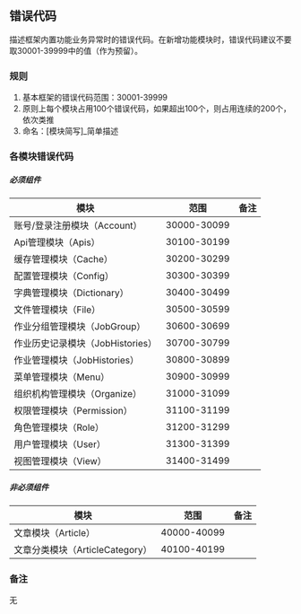 ﻿## 错误代码

描述框架内置功能业务异常时的错误代码。在新增功能模块时，错误代码建议不要取30001-39999中的值（作为预留）。

### 规则
1. 基本框架的错误代码范围：30001-39999
2. 原则上每个模块占用100个错误代码，如果超出100个，则占用连续的200个，依次类推
3. 命名：[模块简写]_简单描述

### 各模块错误代码

##### 必须组件

| 模块  | 范围  | 备注  |
| ------------ | ------------ | ------------ |
| 账号/登录注册模块（Account）  |  30000-30099 |   |
| Api管理模块（Apis）  | 30100-30199  |   |
| 缓存管理模块（Cache）  | 30200-30299  |   |
| 配置管理模块（Config）  | 30300-30399  |   |
| 字典管理模块（Dictionary）  | 30400-30499  |   |
| 文件管理模块（File）  | 30500-30599  |   |
| 作业分组管理模块（JobGroup）  | 30600-30699  |   |
| 作业历史记录模块（JobHistories）  | 30700-30799  |   |
| 作业管理模块（JobHistories）  | 30800-30899  |   |
| 菜单管理模块（Menu）  | 30900-30999  |   |
| 组织机构管理模块（Organize）  | 31000-31099  |   |
| 权限管理模块（Permission）  | 31100-31199  |   |
| 角色管理模块（Role）  | 31200-31299  |   |
| 用户管理模块（User）  | 31300-31399  |   |
| 视图管理模块（View）  | 31400-31499  |   |

##### 非必须组件

| 模块  | 范围  | 备注  |
| ------------ | ------------ | ------------ |
| 文章模块（Article）  |  40000-40099 |   |
| 文章分类模块（ArticleCategory）  |  40100-40199 |   |

### 备注
无
